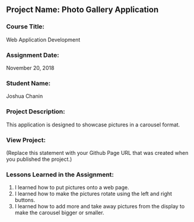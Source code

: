 ## Project Name:  Photo Gallery Application

### Course Title:
Web Application Development

### Assignment Date:  
November 20, 2018
### Student Name:  
Joshua Chanin

### Project Description:
This application is designed to showcase pictures in a carousel format.

### View Project:
(Replace this statement with your Github Page URL that was created when you 
 published the project.)

### Lessons Learned in the Assignment:
1. I learned how to put pictures onto a web page.
2. I learned how to make the pictures rotate using the left and right buttons.
3. I learned how to add more and take away pictures from the display to make the carousel bigger or smaller.

